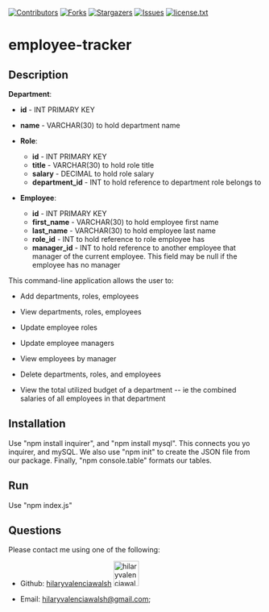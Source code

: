 [contributors-shield]: https://img.shields.io/github/contributors/hilaryvalenciawalsh/se-team-generator.svg?style=flat-square
[contributors-url]: https://github.com/hilaryvalenciawalsh/se-team-generator/graphs/contributors
[forks-shield]: https://img.shields.io/github/forks/hilaryvalenciawalsh/se-team-generator.svg?style=flat-square
[forks-url]: https://github.com/hilaryvalenciawalsh/se-team-generator/network/members
[stars-shield]: https://img.shields.io/github/stars/hilaryvalenciawalsh/se-team-generator.svg?style=flat-square
[stars-url]: https://github.com/hilaryvalenciawalsh/se-team-generator/stargazers
[issues-shield]: https://img.shields.io/github/issues/hilaryvalenciawalsh/se-team-generator.svg?style=flat-square
[issues-url]: https://github.com/hilaryvalenciawalsh/se-team-generator/issues
[license-shield]: https://img.shields.io/github/license/hilaryvalenciawalsh/se-team-generator.svg?style=flat-square
[license-url]: https://github.com/hilaryvalenciawalsh/se-team-generator/blob/master/license.txt
[![Contributors][contributors-shield]][contributors-url] [![Forks][forks-shield]][forks-url] [![Stargazers][stars-shield]][stars-url] [![Issues][issues-shield]][issues-url] [![license.txt][license-shield]][license-url]

# employee-tracker

## Description 
**Department**:

  * **id** - INT PRIMARY KEY
  * **name** - VARCHAR(30) to hold department name

* **Role**:

  * **id** - INT PRIMARY KEY
  * **title** -  VARCHAR(30) to hold role title
  * **salary** -  DECIMAL to hold role salary
  * **department_id** -  INT to hold reference to department role belongs to

* **Employee**:

  * **id** - INT PRIMARY KEY
  * **first_name** - VARCHAR(30) to hold employee first name
  * **last_name** - VARCHAR(30) to hold employee last name
  * **role_id** - INT to hold reference to role employee has
  * **manager_id** - INT to hold reference to another employee that manager of the current employee. This field may be null if the employee has no manager
  
This command-line application allows the user to:

  * Add departments, roles, employees

  * View departments, roles, employees

  * Update employee roles

  * Update employee managers

  * View employees by manager

  * Delete departments, roles, and employees

  * View the total utilized budget of a department -- ie the combined salaries of all employees in that department

## Installation
Use "npm install inquirer", and "npm install mysql". This connects you yo inquirer, and mySQL. We also use "npm init" to create the JSON file from our package. Finally, "npm console.table" formats our tables. 

## Run
Use "npm index.js"

## Questions
Please contact me using one of the following:

- Github: [hilaryvalenciawalsh](https://gist.github.com/hilaryvalenciawalsh)  [<img src="https://avatars1.githubusercontent.com/u/67081309?v=4" height="50" width="50" alt="hilaryvalenciawalsh"/>](https://gist.github.com/hilaryvalenciawalsh) 

- Email: hilaryvalenciawalsh@gmail.com;